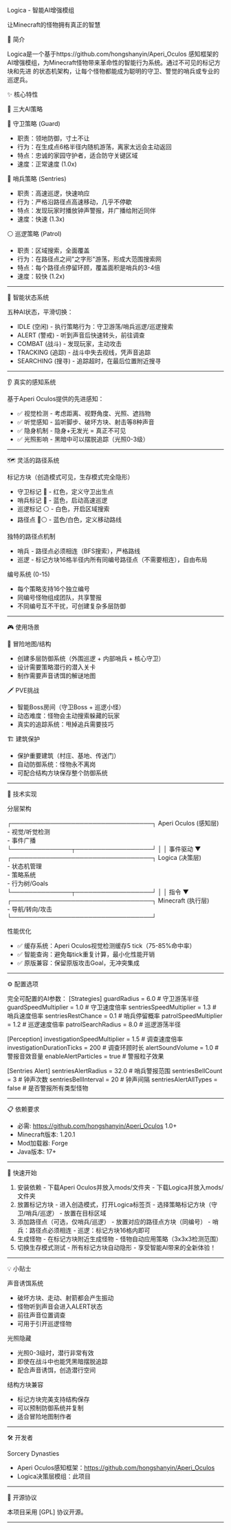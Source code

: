Logica - 智能AI增强模组

  让Minecraft的怪物拥有真正的智慧

  📖 简介

  Logica是一个基于https://github.com/hongshanyin/Aperi_Oculos 感知框架的AI增强模组，为Minecraft怪物带来革命性的智能行为系统。通过不可见的标记方块和先进
  的状态机架构，让每个怪物都能成为聪明的守卫、警觉的哨兵或专业的巡逻兵。

  ✨ 核心特性

  🎯 三大AI策略

  🔴 守卫策略 (Guard)

  - 职责：领地防御，寸土不让
  - 行为：在生成点6格半径内随机游荡，离家太远会主动返回
  - 特点：忠诚的家园守护者，适合防守关键区域
  - 速度：正常速度 (1.0x)

  🔵 哨兵策略 (Sentries)

  - 职责：高速巡逻，快速响应
  - 行为：严格沿路径点高速移动，几乎不停歇
  - 特点：发现玩家时播放钟声警报，并广播给附近同伴
  - 速度：快速 (1.3x)

  ⚪ 巡逻策略 (Patrol)

  - 职责：区域搜索，全面覆盖
  - 行为：在路径点之间"之字形"游荡，形成大范围搜索网
  - 特点：每个路径点停留环顾，覆盖面积是哨兵的3-4倍
  - 速度：较快 (1.2x)

  ---
  🧠 智能状态系统

  五种AI状态，平滑切换：
  - IDLE (空闲) - 执行策略行为：守卫游荡/哨兵巡逻/巡逻搜索
  - ALERT (警戒) - 听到声音后快速转头，前往调查
  - COMBAT (战斗) - 发现玩家，主动攻击
  - TRACKING (追踪) - 战斗中失去视线，凭声音追踪
  - SEARCHING (搜寻) - 追踪超时，在最后位置附近搜寻

  ---
  👂 真实的感知系统

  基于Aperi Oculos提供的先进感知：
  - ✅ 视觉检测 - 考虑距离、视野角度、光照、遮挡物
  - ✅ 听觉感知 - 监听脚步、破坏方块、射击等8种声音
  - ✅ 隐身机制 - 隐身+无发光 = 真正不可见
  - ✅ 光照影响 - 黑暗中可以摆脱追踪（光照0-3级）

  ---
  🗺️ 灵活的路径系统

  标记方块（创造模式可见，生存模式完全隐形）

  - 守卫标记 🔴 - 红色，定义守卫出生点
  - 哨兵标记 🔵 - 蓝色，启动高速巡逻
  - 巡逻标记 ⚪ - 白色，开启区域搜索
  - 路径点 🔵⚪ - 蓝色/白色，定义移动路线

  独特的路径点机制

  - 哨兵 - 路径点必须相连（BFS搜索），严格路线
  - 巡逻 - 标记方块16格半径内所有同编号路径点（不需要相连），自由布局

  编号系统 (0-15)

  - 每个策略支持16个独立编号
  - 同编号怪物组成团队，共享警报
  - 不同编号互不干扰，可创建复杂多层防御

  ---
  🎮 使用场景

  🏰 冒险地图/结构

  - 创建多层防御系统（外围巡逻 + 内部哨兵 + 核心守卫）
  - 设计需要策略潜行的潜入关卡
  - 制作需要声音诱饵的解谜地图

  🗡️ PVE挑战

  - 智能Boss房间（守卫Boss + 巡逻小怪）
  - 动态难度：怪物会主动搜索躲藏的玩家
  - 真实的追踪系统：甩掉追兵需要技巧

  🏗️ 建筑保护

  - 保护重要建筑（村庄、基地、传送门）
  - 自动防御系统：怪物永不离岗
  - 可配合结构方块保存整个防御系统

  ---
  🔧 技术实现

  分层架构

  ┌─────────────────────────────────┐
     Aperi Oculos (感知层)          
      - 视觉/听觉检测                 
      - 事件广播                     
  └──────────────┬──────────────────┘
                 │
                 │ 事件驱动
                 ▼
  ┌─────────────────────────────────┐
     Logica (决策层)                
      - 状态机管理                   
      - 策略系统                     
      - 行为树/Goals                 
  └──────────────┬──────────────────┘
                 │
                 │ 指令
                 ▼
  ┌─────────────────────────────────┐
     Minecraft (执行层)             
     - 导航/转向/攻击               
  └─────────────────────────────────┘

  性能优化

  - ✅ 缓存系统：Aperi Oculos视觉检测缓存5 tick（75-85%命中率）
  - ✅ 智能查询：避免每tick重复计算，最小化性能开销
  - ✅ 原版兼容：保留原版攻击Goal，无冲突集成

  ---
  ⚙️ 配置选项

  完全可配置的AI参数：
  [Strategies]
  guardRadius = 6.0                    # 守卫游荡半径
  guardSpeedMultiplier = 1.0           # 守卫速度倍率
  sentriesSpeedMultiplier = 1.3        # 哨兵速度倍率
  sentriesRestChance = 0.1             # 哨兵停留概率
  patrolSpeedMultiplier = 1.2          # 巡逻速度倍率
  patrolSearchRadius = 8.0             # 巡逻游荡半径

  [Perception]
  investigationSpeedMultiplier = 1.5   # 调查速度倍率
  investigationDurationTicks = 200     # 调查环顾时长
  alertSoundVolume = 1.0               # 警报音效音量
  enableAlertParticles = true          # 警报粒子效果

  [Sentries Alert]
  sentriesAlertRadius = 32.0           # 哨兵警报范围
  sentriesBellCount = 3                # 钟声次数
  sentriesBellInterval = 20            # 钟声间隔
  sentriesAlertAllTypes = false        # 是否警报所有类型怪物

  ---
  📋 依赖要求

  - 必需: https://github.com/hongshanyin/Aperi_Oculos 1.0+
  - Minecraft版本: 1.20.1
  - Mod加载器: Forge
  - Java版本: 17+

  ---
  🚀 快速开始

  1. 安装依赖
    - 下载Aperi Oculos并放入mods/文件夹
    - 下载Logica并放入mods/文件夹
  2. 放置标记方块
    - 进入创造模式，打开Logica标签页
    - 选择策略标记方块（守卫/哨兵/巡逻）
    - 放置在目标区域
  3. 添加路径点（可选，仅哨兵/巡逻）
    - 放置对应的路径点方块（同编号）
    - 哨兵：路径点必须相连
    - 巡逻：标记方块16格内即可
  4. 生成怪物
    - 在标记方块附近生成怪物
    - 怪物自动应用策略（3x3x3检测范围）
  5. 切换生存模式测试
    - 所有标记方块自动隐形
    - 享受智能AI带来的全新体验！

  ---
  💡 小贴士

  声音诱饵系统

  - 破坏方块、走动、射箭都会产生振动
  - 怪物听到声音会进入ALERT状态
  - 前往声音位置调查
  - 可用于引开巡逻怪物

  光照隐藏

  - 光照0-3级时，潜行非常有效
  - 即使在战斗中也能凭黑暗摆脱追踪
  - 配合声音诱饵，创造潜行空间

  结构方块兼容

  - 标记方块完美支持结构保存
  - 可以预制防御系统并复制
  - 适合冒险地图制作者

  ---
  🛠️ 开发者

  Sorcery Dynasties

  - Aperi Oculos感知框架：https://github.com/hongshanyin/Aperi_Oculos
  - Logica决策层模组：此项目

  ---
  📜 开源协议

  本项目采用 [GPL] 协议开源。

  ---

